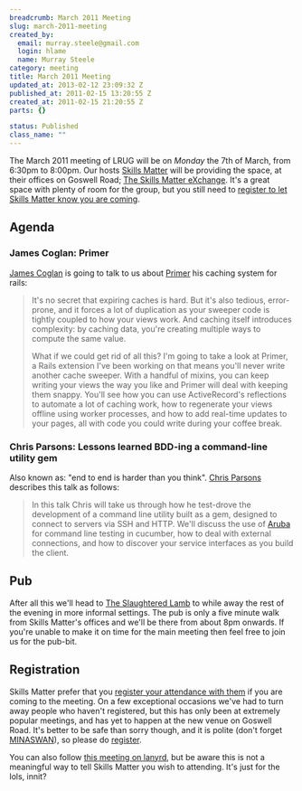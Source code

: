 ```yaml
--- 
breadcrumb: March 2011 Meeting
slug: march-2011-meeting
created_by: 
  email: murray.steele@gmail.com
  login: hlame
  name: Murray Steele
category: meeting
title: March 2011 Meeting
updated_at: 2013-02-12 23:09:32 Z
published_at: 2011-02-15 13:20:55 Z
created_at: 2011-02-15 21:20:55 Z
parts: {}

status: Published
class_name: ""
---
```


The March 2011 meeting of LRUG will be on *Monday* the 7th of March, from 6:30pm to 8:00pm.  Our hosts [Skills Matter](http://skillsmatter.com/) will be providing the space, at their offices on Goswell Road; [The Skills Matter eXchange](http://skillsmatter.com/location-details/design-architecture/484/96).  It's a great space with plenty of room for the group, but you still need to <a href="#mar11registration">register to let Skills Matter know you are coming</a>.

Agenda
------

### James Coglan: Primer

[James Coglan](http://jcoglan.com/) is going to talk to us about [Primer](https://github.com/jcoglan/primer) his caching system for rails:

> It's no secret that expiring caches is hard. But it's also tedious, error-prone, 
> and it forces a lot of duplication as your sweeper code is tightly coupled to 
> how your views work. And caching itself introduces complexity: by caching data, 
> you're creating multiple ways to compute the same value.
>
> What if we could get rid of all this? I'm going to take a look at Primer, a Rails 
> extension I've been working on that means you'll never write another cache sweeper. 
> With a handful of mixins, you can keep writing your views the way you like and 
> Primer will deal with keeping them snappy. You'll see how you can use ActiveRecord's 
> reflections to automate a lot of caching work, how to regenerate your views offline 
> using worker processes, and how to add real-time updates to your pages, all with 
> code you could write during your coffee break.

### Chris Parsons: Lessons learned BDD-ing a command-line utility gem

Also known as: "end to end is harder than you think". [Chris Parsons](http://chrismdp.github.com/) describes this talk as follows:

> In this talk Chris will take us through how he test-drove the development of a
> command line utility built as a gem, designed to connect to servers
> via SSH and HTTP. We'll discuss the use of [Aruba](https://github.com/aslakhellesoy/aruba) for command line
> testing in cucumber, how to deal with external connections, and how to
> discover your service interfaces as you build the client.

Pub
---

After all this we'll head to [The Slaughtered Lamb](http://www.theslaughteredlambpub.com/) to while away the rest of the evening in more informal settings.  The pub is only a five minute walk from Skills Matter's offices and we'll be there from about 8pm onwards. If you're unable to make it on time for the main meeting then feel free to join us for the pub-bit.

<a name="mar11registration"></a>
Registration
------------

Skills Matter prefer that you [register your attendance with them](http://skillsmatter.com/event/ajax-ria/primer-and-lessons-learned-bdd-ing-a-command-line-utility-gem/rl-311) if you are coming to the meeting.  On a few exceptional occasions we've had to turn away people who haven't registered, but this has only been at extremely popular meetings, and has yet to happen at the new venue on Goswell Road.  It's better to be safe than sorry though, and it is polite (don't forget [MINASWAN](http://oreilly.com/ruby/excerpts/ruby-learning-rails/ruby-glossary.html#I_indexterm_d1e32036)), so please do [register](http://skillsmatter.com/event/ajax-ria/primer-and-lessons-learned-bdd-ing-a-command-line-utility-gem/rl-311).

You can also follow [this meeting on lanyrd](http://lanyrd.com/2011/lrug-mar-2011/), but be aware this is not a meaningful way to tell Skills Matter you wish to attending.  It's just for the lols, innit?
